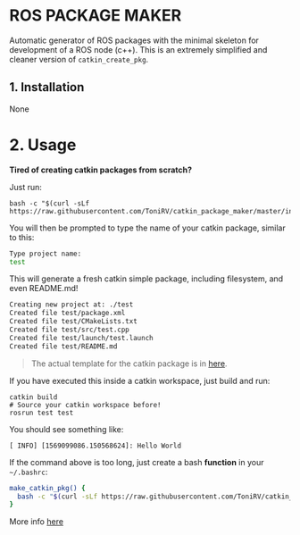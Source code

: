 # ROS PACKAGE MAKER

Automatic generator of ROS packages with the minimal skeleton for development of a ROS node (c++). This is an extremely simplified and cleaner version of `catkin_create_pkg`.

## 1. Installation

None

# 2. Usage

**Tired of creating catkin packages from scratch?**

Just run: 

```
bash -c "$(curl -sLf https://raw.githubusercontent.com/ToniRV/catkin_package_maker/master/install.sh)"
```

You will then be prompted to type the name of your catkin package, similar to this:

```bash
Type project name:
test
```

This will generate a fresh catkin simple package, including filesystem, and even README.md!

```bash
Creating new project at: ./test
Created file test/package.xml
Created file test/CMakeLists.txt
Created file test/src/test.cpp
Created file test/launch/test.launch
Created file test/README.md
```

> The actual template for the catkin package is in [here](./template).

If you have executed this inside a catkin workspace, just build and run:

```
catkin build
# Source your catkin workspace before!
rosrun test test
```

You should see something like:
```
[ INFO] [1569099086.150568624]: Hello World
```

If the command above is too long, just create a bash **function** in your `~/.bashrc`: 

```bash
make_catkin_pkg() {
  bash -c "$(curl -sLf https://raw.githubusercontent.com/ToniRV/catkin_package_maker/master/install.sh)"
}
```

More info [here](http://www.mit.edu/~arosinol/2019/09/21/ROS_Catkin_Package_Maker/)
